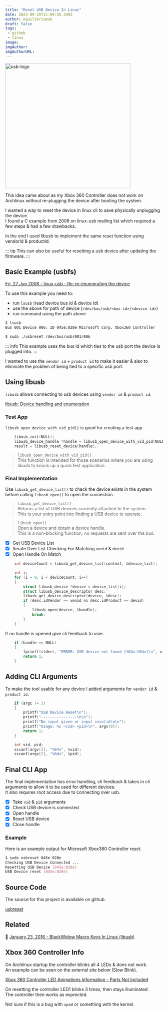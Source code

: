 ```yaml
---
title: "Reset USB Device In Linux"
date: 2023-09-25T11:09:55.349Z
author: equilibriumuk
draft: false
tags:
 - github
 - linux
image:
imgAuthor:
imgAuthorURL:
---
```


<img src="/media/logos/usb.svg" alt="usb-logo" class="dark-logo" width="400px">

This idea came about as my Xbox 360 Controller does not work on Archlinux without re-plugging the device after booting the system.

I wanted a way to reset the device in linux cli to save physically unplugging the device.<br />
I found a C example from 2008 on linux-usb mailing list which required a few steps & had a few drawbacks.

In the end I used libusb to implement the same reset function using vendorid & productid.

::: tip
This can also be useful for resetting a usb device after updating the firmware.
:::

## Basic Example (usbfs)

<i class="fa fa-link"></i> <a href="https://marc.info/?l=linux-usb&m=121459435621262" target="_blank" rel="noopener noreferrer">Fri, 27 Jun 2008 - linux-usb - Re: re-enumerating the device</a>

To use this example you need to:

- run `lsusb` (read device bus id & device id)
- use the above for path of device (`/dev/bus/usb/<bus id>/<device id>`)
- run command using the path above

```sh
$ lsusb
Bus 001 Device 006: ID 045e:028e Microsoft Corp. Xbox360 Controller
```

```sh
$ sudo ./usbreset /dev/bus/usb/001/006
```

::: info
This example uses the bus id which ties to the usb port the device is plugged into.
:::

I wanted to use the `vendor id` + `product id` to make it easier & also to eliminate the problem of being tied to a specific usb port.

## Using libusb

`libusb` allows connecting to usb devices using `vendor id` & `product id`.

<i class="fa fa-link"></i> <a href="https://libusb.sourceforge.io/api-1.0/group__libusb__dev.html" target="_blank" rel="noopener noreferrer">libusb: Device handling and enumeration</a>

### Test App

`libusb_open_device_with_vid_pid()` is good for creating a test app.

```c
    libusb_init(NULL);
    libusb_device_handle *handle = libusb_open_device_with_vid_pid(NULL, vid, pid);
    result = libusb_reset_device(handle);
```

> <code>libusb_open_device_with_vid_pid()</code><br/>
> This function is intended for those scenarios where you are using libusb to knock up a quick test application

### Final Implementation

Use `libusb_get_device_list()` to check the device exists in the system before calling `libusb_open()` to open the connection.

> <code>libusb_get_device_list()</code><br/>
> Returns a list of USB devices currently attached to the system.<br/>
> This is your entry point into finding a USB device to operate.

> <code>libusb_open()</code><br/>
> Open a device and obtain a device handle.<br/>
> This is a non-blocking function; no requests are sent over the bus.

- [x] Get USB Device List
- [x] Iterate Over List Checking For Matching `venid` & `devid`
- [x] Open Handle On Match

```c
    int deviceCount = libusb_get_device_list(context, &device_list);

    int i;
    for (i = 0; i < deviceCount; i++)
    {
        struct libusb_device *device = device_list[i];
        struct libusb_device_descriptor desc;
        libusb_get_device_descriptor(device, &desc);
        if (desc.idVendor == venid && desc.idProduct == devid)
        {
            libusb_open(device, &handle);
            break;
        }
    }
```

If no handle is opened give cli feedback to user.

```c
    if (handle == NULL)
    {
        fprintf(stderr, "ERROR: USB device not found [%04x:%04x]\n", vid, pid);
        return 1;
    }
```

## Adding CLI Arguments

To make the tool usable for any device I added arguments for `vendor id` & `product id`.

```c
    if (argc != 3)
    {
        printf("USB Device Reset\n");
        printf("----------------\n\n");
        printf("No input given or input invalid\n\n");
        printf("Usage: %s <vid> <pid>\n", argv[0]);
        return 1;
    }

    int vid, pid;
    sscanf(argv[1], "%04x", &vid);
    sscanf(argv[2], "%04x", &pid);
```

## Final CLI App

The final implementation has error handling, cli feedback & takes in cli arguments to allow it to be used for different devices.<br/>
It also requires root access due to connecting over usb.

- [x] Take `vid` & `pid` arguments
- [x] Check USB device is connected
- [x] Open handle
- [x] Reset USB device
- [x] Close handle

### Example

Here is an example output for Microsoft Xbox360 Controller reset.

```sh
$ sudo usbreset 045e 028e
Checking USB Device Connected ...
Resetting USB Device [045e:028e]
USB Device reset [045e:028e]
```

## Source Code

The source for this project is available on github.

<a class="github" href="https://github.com/equk/usbreset" aria-label="View on GitHub" target="_blank" rel="noopener noreferrer"><i class="fa fa-github"></i> usbreset</a>

## Related

📝 <a href="/2016/01/23/blackwidow-macro-keys-in-linux/" target="_blank" rel="noopener noreferrer">January 23, 2016 - BlackWidow Macro Keys In Linux (libusb)</a>

## Xbox 360 Controller Info

On Archlinux startup the controller blinks all 4 LEDs & does not work.<br/>
An example can be seen on the external site below (Slow Blink).

<i class="fa fa-link"></i> <a href="https://www.partsnotincluded.com/xbox-360-controller-led-animations-info/" target="_blank" rel="noopener noreferrer">Xbox 360 Controller LED Animations Information - Parts Not Included</a>

On resetting the controller LED1 blinks 3 times, then stays illuminated.<br/>
The controller then works as exprected.

Not sure if this is a bug with `xpad` or something with the kernel.